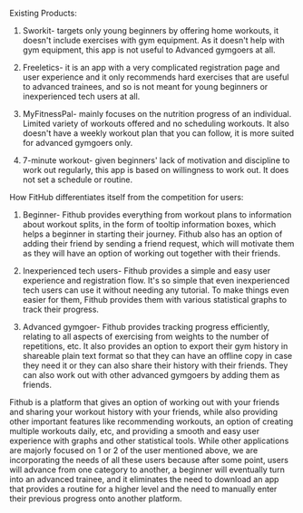 Existing Products: 
1. Sworkit- targets only young beginners by offering home workouts, it doesn't include exercises with gym equipment. As it doesn't help with gym equipment, this app is not useful to Advanced gymgoers at all. 

2. Freeletics- it is an app with a very complicated registration page and user experience and it only recommends hard exercises that are useful to advanced trainees, and so is not meant for young beginners or inexperienced tech users at all.
 
3. MyFitnessPal- mainly focuses on the nutrition progress of an individual. Limited variety of workouts offered and no scheduling workouts. It also doesn't have a weekly workout plan that you can follow, it is more suited for advanced gymgoers only.

4. 7-minute workout- given beginners' lack of motivation and discipline to work out regularly, this app is based on willingness to work out. It does not set a schedule or routine. 

How FitHub differentiates itself from the competition for users:
1. Beginner- Fithub provides everything from workout plans to information about workout splits, in the form of tooltip information boxes, which helps a beginner in starting their journey. Fithub also has an option of adding their friend by sending a friend request, which will motivate them as they will have an option of working out together with their friends.

2. Inexperienced tech users- Fithub provides a simple and easy user experience and registration flow. It's so simple that even inexperienced tech users can use it without needing any tutorial. To make things even easier for them, Fithub provides them with various statistical graphs to track their progress.

3. Advanced gymgoer- Fithub provides tracking progress efficiently, relating to all aspects of exercising from weights to the number of repetitions, etc.
It also provides an option to export their gym history in shareable plain text format so that they can have an offline copy in case they need it or they can also share their history with their friends. They can also work out with other advanced gymgoers by adding them as friends.


Fithub is a platform that gives an option of working out with your friends and sharing your workout history with your friends, while also providing other important features like recommending workouts, an option of creating multiple workouts daily, etc, and providing a smooth and easy user experience with graphs and other statistical tools.
While other applications are majorly focused on 1 or 2 of the user mentioned above, we are incorporating the needs of all these users because after some point, users will advance from one category to another, a beginner will eventually turn into an advanced trainee, and it eliminates the need to download an app that provides a routine for a higher level and the need to manually enter their previous progress onto another platform.

